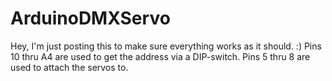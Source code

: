 # ArduinoDMXServo
Hey, I'm just posting this to make sure everything works as it should. 
:)
Pins 10 thru A4 are used to get the address via a DIP-switch.
Pins 5 thru 8 are used to attach the servos to.
